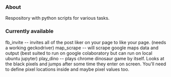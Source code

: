 ### About

Respository with python scripts for various tasks.

### Currently available

fb_invite -- invites all of the post liker on your page to like your page. (needs a working geckodriver)
map_scrape -- will scrape google maps data and output (best suited to run on google colaboratory but can run on local ubuntu jupyter)
play_dino -- plays chrome dinosaur game by itself. Looks at the black pixels and jumps after some time they enter on screen. You'll need to define pixel locations inside and maybe pixel values too. 
